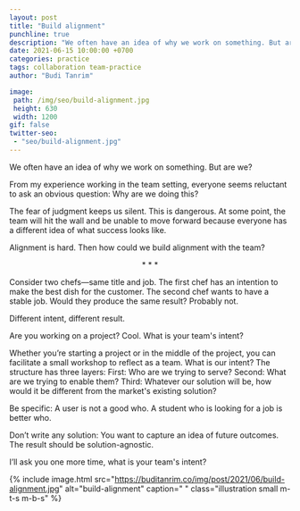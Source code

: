 ```yaml
---
layout: post
title: "Build alignment"
punchline: true
description: "We often have an idea of why we work on something. But are we?"
date: 2021-06-15 10:00:00 +0700
categories: practice
tags: collaboration team-practice
author: "Budi Tanrim"

image:
 path: /img/seo/build-alignment.jpg
 height: 630
 width: 1200
gif: false
twitter-seo: 
 - "seo/build-alignment.jpg"
---
```


We often have an idea of why we work on something. But are we?

From my experience working in the team setting, everyone seems reluctant to ask an obvious question: Why are we doing this?  

The fear of judgment keeps us silent. This is dangerous. At some point, the team will hit the wall and be unable to move forward because everyone has a different idea of what success looks like.

Alignment is hard. Then how could we build alignment with the team?


<center class="m-b-s m-t-s">* * *</center>


Consider two chefs—same title and job.
The first chef has an intention to make the best dish for the customer. The second chef wants to have a stable job. Would they produce the same result? Probably not.

Different intent, different result.

Are you working on a project? Cool. What is your team's intent?

Whether you’re starting a project or in the middle of the project, you can facilitate a small workshop to reflect as a team. What is our intent? The structure has three layers: First: Who are we trying to serve? Second: What are we trying to enable them? Third: Whatever our solution will be, how would it be different from the market's existing solution?

Be specific: A user is not a good who. A student who is looking for a job is better who. 

Don’t write any solution: You want to capture an idea of future outcomes. The result should be solution-agnostic.

I’ll ask you one more time, what is your team's intent?

{% include image.html 
src="https://buditanrim.co/img/post/2021/06/build-alignment.jpg" 
alt="build-alignment" 
caption=" "
class="illustration small m-t-s m-b-s" %}